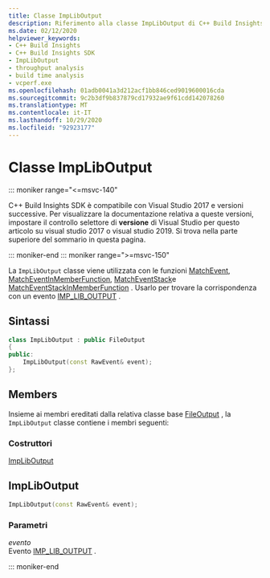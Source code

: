 ```yaml
---
title: Classe ImpLibOutput
description: Riferimento alla classe ImpLibOutput di C++ Build Insights SDK.
ms.date: 02/12/2020
helpviewer_keywords:
- C++ Build Insights
- C++ Build Insights SDK
- ImpLibOutput
- throughput analysis
- build time analysis
- vcperf.exe
ms.openlocfilehash: 01adb0041a3d212acf1bb846ced9019600016cda
ms.sourcegitcommit: 9c2b3df9b837879cd17932ae9f61cdd142078260
ms.translationtype: MT
ms.contentlocale: it-IT
ms.lasthandoff: 10/29/2020
ms.locfileid: "92923177"
---
```

# <a name="impliboutput-class"></a>Classe ImpLibOutput

::: moniker range="<=msvc-140"

C++ Build Insights SDK è compatibile con Visual Studio 2017 e versioni successive. Per visualizzare la documentazione relativa a queste versioni, impostare il controllo selettore di **versione** di Visual Studio per questo articolo su visual studio 2017 o visual studio 2019. Si trova nella parte superiore del sommario in questa pagina.

::: moniker-end
::: moniker range=">=msvc-150"

La `ImpLibOutput` classe viene utilizzata con le funzioni [MatchEvent](../functions/match-event.md), [MatchEventInMemberFunction](../functions/match-event-in-member-function.md), [MatchEventStack](../functions/match-event-stack.md)e [MatchEventStackInMemberFunction](../functions/match-event-stack-in-member-function.md) . Usarlo per trovare la corrispondenza con un evento [IMP_LIB_OUTPUT](../event-table.md#imp-lib-output) .

## <a name="syntax"></a>Sintassi

```cpp
class ImpLibOutput : public FileOutput
{
public:
    ImpLibOutput(const RawEvent& event);
};
```

## <a name="members"></a>Members

Insieme ai membri ereditati dalla relativa classe base [FileOutput](file-output.md) , la `ImpLibOutput` classe contiene i membri seguenti:

### <a name="constructors"></a>Costruttori

[ImpLibOutput](#imp-lib-output)

## <a name="impliboutput"></a><a name="imp-lib-output"></a> ImpLibOutput

```cpp
ImpLibOutput(const RawEvent& event);
```

### <a name="parameters"></a>Parametri

*evento*\
Evento [IMP_LIB_OUTPUT](../event-table.md#imp-lib-output) .

::: moniker-end
